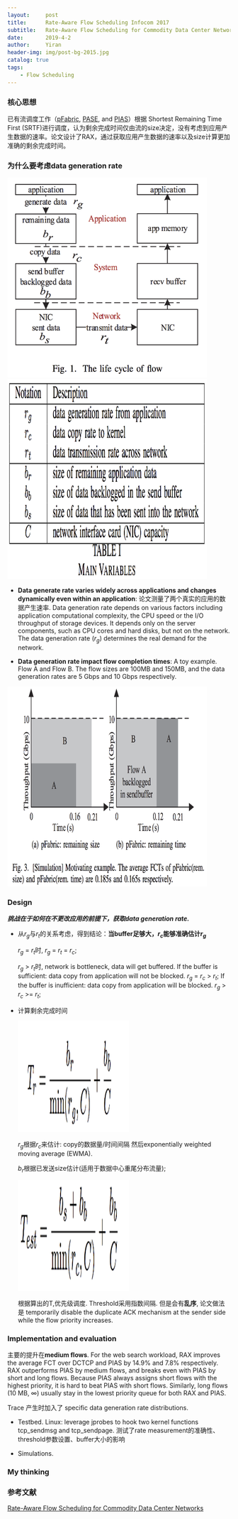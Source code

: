 ```yaml
---
layout:     post
title:      Rate-Aware Flow Scheduling Infocom 2017
subtitle:   Rate-Aware Flow Scheduling for Commodity Data Center Networks
date:       2019-4-2
author:     Yiran
header-img: img/post-bg-2015.jpg
catalog: true
tags:
    - Flow Scheduling
---
```


### 核心思想 

已有流调度工作（[pFabric](https://web.stanford.edu/~skatti/pubs/sigcomm13-pfabric.pdf), [PASE](https://yi-ran.github.io/2019/03/29/PASE-SIGCOMM-2014/), and [PIAS](https://baiwei0427.github.io/papers/pias-ton.pdf)）根据 Shortest Remaining Time First (SRTF)进行调度，认为剩余完成时间仅由流的size决定，没有考虑到应用产生数据的速率。论文设计了RAX，通过获取应用产生数据的速率以及size计算更加准确的剩余完成时间。

### 为什么要考虑data generation rate
<img width="450" height="450" src="/img/post-rax-1.png"/>

<img width="450" height="450" src="/img/post-rax-2.png"/>

- **Data generate rate varies widely across applications and changes dynamically even within an application**: 论文测量了两个真实的应用的数据产生速率.
Data generation rate depends on various factors including application computational complexity, the CPU speed or the I/O throughput of storage devices. It depends only on the server components, such as CPU cores and hard disks, but not on the network. The data generation rate ($r_{g}$) determines the real demand
for the network.

- **Data generation rate impact flow completion times**: A toy example. Flow A and Flow B. The flow sizes are 100MB and 150MB, and the data generation rates are 5 Gbps and 10 Gbps respectively.

<img width="450" height="450" src="/img/post-rax-3.png"/>

### Design
***挑战在于如何在不更改应用的前提下，获取data generation rate.***

- 从$r_{g}$与$r_{t}$的关系考虑，得到结论：**当buffer足够大，$r_{c}$能够准确估计$r_{g}$**

   $r_{g}$ = $r_{t}$时, $r_{g}$ = $r_{t}$ = $r_{c}$; 

   $r_{g}$ > $r_{t}$时, network is bottleneck, data will get buffered. If the buffer is sufficient: data copy from application will not be blocked. $r_{g}$ = $r_{c}$ > $r_{t}$; If the buffer is inufficient: data copy from application will be blocked. $r_{g}$ > $r_{c}$ >= $r_{t}$;

- 计算剩余完成时间
   
   <img width="250" height="250" src="/img/post-rax-4.png"/>

   $r_{g}$根据$r_{c}$来估计: copy的数据量/时间间隔 然后exponentially weighted moving average (EWMA).

   $b_{r}$根据已发送size估计(适用于数据中心重尾分布流量);

   <img width="250" height="250" src="/img/post-rax-5.png"/>

   根据算出的T,优先级调度. Threshold采用指数间隔. 但是会有**乱序**, 论文做法是 temporarily disable the duplicate ACK mechanism at the sender side while the flow priority increases.

### Implementation and evaluation

   主要的提升在**medium flows**. For the web search workload, RAX improves the average FCT over DCTCP and PIAS by 14.9% and 7.8% respectively. RAX outperforms PIAS by medium flows, and breaks even with PIAS by short and long flows. Because PIAS always assigns short flows with the highest priority, it is hard to beat PIAS with short flows. Similarly, long flows (10 MB, ∞) usually stay in the lowest priority queue for both RAX and PIAS. 

   Trace 产生时加入了 specific data generation rate distributions.
 
- Testbed. Linux: leverage jprobes to hook two kernel functions tcp_sendmsg and tcp_sendpage. 测试了rate measurement的准确性、threshold参数设置、buffer大小的影响

- Simulations. 

### My thinking

### 参考文献
[Rate-Aware Flow Scheduling for Commodity Data Center Networks](https://ieeexplore.ieee.org/document/8057082/)

